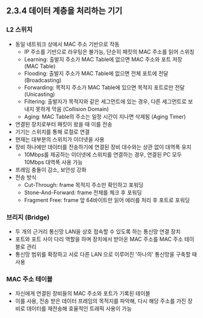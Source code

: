 ## 2.3.4 데이터 계층을 처리하는 기기

### L2 스위치
- 동일 네트워크 상에서 MAC 주소 기반으로 작동
  - IP 주소를 기반으로 라우팅은 불가능, 단순히 패킷의 MAC 주소를 읽어 스위칭
  - Learning: 출발지 주소가 MAC Table에 없으면 MAC 주소와 포트 저장 (MAC Table)
  - Flooding: 출발지 주소가 MAC Table에 없으면 전체 포트에 전달 (Broadcasting)
  - Forwarding: 목적지 주소가 MAC Table에 있으면 목적지 포트로만 전달(Unicasting)
  - Filtering: 출발지가 목적지와 같은 세그먼트에 있는 경우, 다른 세그먼트로 보내지 못하게 막음 (Collision Domain)
  - Aging: MAC Table의 주소는 일정 시간이 지나면 삭제됨 (Aging Timer)
- 연결된 장치로부터 패킷이 왔을 때 이를 전송
- 기기는 스위치를 통해 로컬로 연결
- 현재는 대부분의 스위치가 이더넷을 사용
- 장비 하나에만 데이터를 전송하기에 연결된 장비 대수와는 상관 없이 대역폭 유지
  - 10Mbps를 제공하는 이더넷에 스위치를 연결하는 경우, 연결된 PC 모두 10Mbps 대역폭 사용 가능
- 프레임 충돌이 감소, 보안성 강화
- 전송 방식
  - Cut-Through: frame 목적지 주소만 확인하고 포워딩
  - Stone-And-Forward: frame 전체를 체크 후 포워딩
  - Fragment Free: frame 앞 64바이트만 읽어 에러를 처리 후 포트로 포워딩

### 브리지 (Bridge)
- 두 개의 근거리 통신망 LAN을 상호 접속할 수 있도록 하는 통신망 연결 장치
- 포트와 포트 사이 다리 역할을 하며 장치에서 받아온 MAC 주소를 MAC 주소 테이블로 관리
- 통신망 범위를 확장하고 서로 다른 LAN 으로 이루어진 '하나의' 통신망을 구축할 때 사용

### MAC 주소 테이블
- 자신에게 연결된 장비들의 MAC 주소와 포트가 기록된 테이블
- 이를 사용, 전송 받은 데이터 프레임의 목적지를 파악해, 다시 해당 주소를 가진 장비로 데이터를 재전송해 효율적인 트래픽 사용이 가능